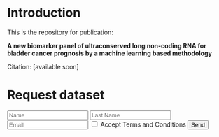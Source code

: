 # Introduction

This is the repository for publication: 

**A new biomarker panel of ultraconserved long non-coding RNA for bladder cancer prognosis by a machine learning based methodology**


Citation: [available soon]

# Request dataset

<form action="https://getform.io/f/c8335930-bfff-4d68-afe5-79981147306a" method="POST">
    <input type="text" name="name" placeholder="Name" required>
    <input type="text" name="surname" placeholder="Last Name" required>
    <input type="email" name="email" placeholder="Email" required>
    <!-- checkbox handle --> 
    <input type="checkbox" name="subscribe" value="no" required> <label>Accept Terms and Conditions</label>
    <button type="submit">Send</button>
</form>
